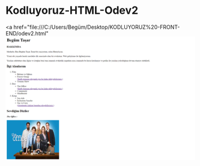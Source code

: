 # Kodluyoruz-HTML-Odev2
<a href="file:///C:/Users/Begüm/Desktop/KODLUYORUZ%20-FRONT-END/odev2.html"
<img src="https://github.com/beblgum/KODLUYORUZ--FRONT-END/blob/main/Site%20Görünümü.png" alt="screenshot">
